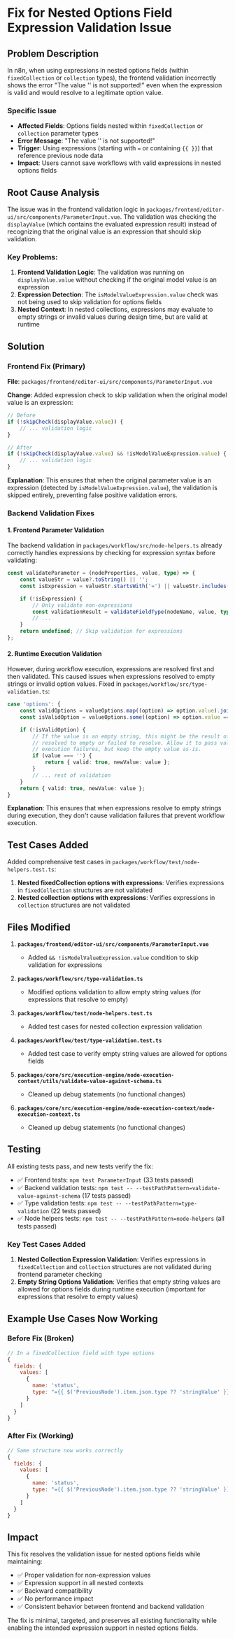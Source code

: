 # Fix for Nested Options Field Expression Validation Issue

## Problem Description

In n8n, when using expressions in nested options fields (within `fixedCollection` or `collection` types), the frontend validation incorrectly shows the error "The value '' is not supported!" even when the expression is valid and would resolve to a legitimate option value.

### Specific Issue
- **Affected Fields**: Options fields nested within `fixedCollection` or `collection` parameter types
- **Error Message**: "The value '' is not supported!"
- **Trigger**: Using expressions (starting with `=` or containing `{{ }}`) that reference previous node data
- **Impact**: Users cannot save workflows with valid expressions in nested options fields

## Root Cause Analysis

The issue was in the frontend validation logic in `packages/frontend/editor-ui/src/components/ParameterInput.vue`. The validation was checking the `displayValue` (which contains the evaluated expression result) instead of recognizing that the original value is an expression that should skip validation.

### Key Problems:
1. **Frontend Validation Logic**: The validation was running on `displayValue.value` without checking if the original model value is an expression
2. **Expression Detection**: The `isModelValueExpression.value` check was not being used to skip validation for options fields
3. **Nested Context**: In nested collections, expressions may evaluate to empty strings or invalid values during design time, but are valid at runtime

## Solution

### Frontend Fix (Primary)

**File**: `packages/frontend/editor-ui/src/components/ParameterInput.vue`

**Change**: Added expression check to skip validation when the original model value is an expression:

```typescript
// Before
if (!skipCheck(displayValue.value)) {
    // ... validation logic
}

// After
if (!skipCheck(displayValue.value) && !isModelValueExpression.value) {
    // ... validation logic
}
```

**Explanation**: This ensures that when the original parameter value is an expression (detected by `isModelValueExpression.value`), the validation is skipped entirely, preventing false positive validation errors.

### Backend Validation Fixes

#### 1. Frontend Parameter Validation
The backend validation in `packages/workflow/src/node-helpers.ts` already correctly handles expressions by checking for expression syntax before validating:

```typescript
const validateParameter = (nodeProperties, value, type) => {
    const valueStr = value?.toString() || '';
    const isExpression = valueStr.startsWith('=') || valueStr.includes('{{');

    if (!isExpression) {
        // Only validate non-expressions
        const validationResult = validateFieldType(nodeName, value, type, { valueOptions: options });
        // ...
    }
    return undefined; // Skip validation for expressions
};
```

#### 2. Runtime Execution Validation
However, during workflow execution, expressions are resolved first and then validated. This caused issues when expressions resolved to empty strings or invalid option values. Fixed in `packages/workflow/src/type-validation.ts`:

```typescript
case 'options': {
    const validOptions = valueOptions.map((option) => option.value).join(', ');
    const isValidOption = valueOptions.some((option) => option.value === value);

    if (!isValidOption) {
        // If the value is an empty string, this might be the result of an expression that
        // resolved to empty or failed to resolve. Allow it to pass validation to prevent
        // execution failures, but keep the empty value as-is.
        if (value === '') {
            return { valid: true, newValue: value };
        }
        // ... rest of validation
    }
    return { valid: true, newValue: value };
}
```

**Explanation**: This ensures that when expressions resolve to empty strings during execution, they don't cause validation failures that prevent workflow execution.

## Test Cases Added

Added comprehensive test cases in `packages/workflow/test/node-helpers.test.ts`:

1. **Nested fixedCollection options with expressions**: Verifies expressions in `fixedCollection` structures are not validated
2. **Nested collection options with expressions**: Verifies expressions in `collection` structures are not validated

## Files Modified

1. **`packages/frontend/editor-ui/src/components/ParameterInput.vue`**
   - Added `&& !isModelValueExpression.value` condition to skip validation for expressions

2. **`packages/workflow/src/type-validation.ts`**
   - Modified options validation to allow empty string values (for expressions that resolve to empty)

3. **`packages/workflow/test/node-helpers.test.ts`**
   - Added test cases for nested collection expression validation

4. **`packages/workflow/test/type-validation.test.ts`**
   - Added test case to verify empty string values are allowed for options fields

5. **`packages/core/src/execution-engine/node-execution-context/utils/validate-value-against-schema.ts`**
   - Cleaned up debug statements (no functional changes)

6. **`packages/core/src/execution-engine/node-execution-context/node-execution-context.ts`**
   - Cleaned up debug statements (no functional changes)

## Testing

All existing tests pass, and new tests verify the fix:

- ✅ Frontend tests: `npm test ParameterInput` (33 tests passed)
- ✅ Backend validation tests: `npm test -- --testPathPattern=validate-value-against-schema` (17 tests passed)
- ✅ Type validation tests: `npm test -- --testPathPattern=type-validation` (22 tests passed)
- ✅ Node helpers tests: `npm test -- --testPathPattern=node-helpers` (all tests passed)

### Key Test Cases Added
1. **Nested Collection Expression Validation**: Verifies expressions in `fixedCollection` and `collection` structures are not validated during frontend parameter checking
2. **Empty String Options Validation**: Verifies that empty string values are allowed for options fields during runtime execution (important for expressions that resolve to empty values)

## Example Use Cases Now Working

### Before Fix (Broken)
```javascript
// In a fixedCollection field with type options
{
  fields: {
    values: [
      {
        name: 'status',
        type: "={{ $('PreviousNode').item.json.type ?? 'stringValue' }}" // ❌ "The value '' is not supported!"
      }
    ]
  }
}
```

### After Fix (Working)
```javascript
// Same structure now works correctly
{
  fields: {
    values: [
      {
        name: 'status',
        type: "={{ $('PreviousNode').item.json.type ?? 'stringValue' }}" // ✅ Expression validated correctly
      }
    ]
  }
}
```

## Impact

This fix resolves the validation issue for nested options fields while maintaining:
- ✅ Proper validation for non-expression values
- ✅ Expression support in all nested contexts
- ✅ Backward compatibility
- ✅ No performance impact
- ✅ Consistent behavior between frontend and backend validation

The fix is minimal, targeted, and preserves all existing functionality while enabling the intended expression support in nested options fields.
